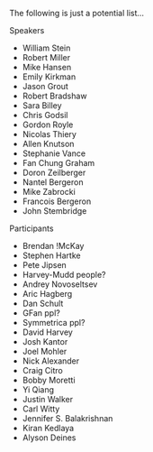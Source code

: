 The following is just a potential list...

Speakers

 * William Stein
 * Robert Miller
 * Mike Hansen
 * Emily Kirkman
 * Jason Grout
 * Robert Bradshaw
 * Sara Billey
 * Chris Godsil
 * Gordon Royle
 * Nicolas Thiery
 * Allen Knutson
 * Stephanie Vance
 * Fan Chung Graham
 * Doron Zeilberger
 * Nantel Bergeron
 * Mike Zabrocki
 * Francois Bergeron
 * John Stembridge

Participants

 * Brendan !McKay
 * Stephen Hartke
 * Pete Jipsen
 * Harvey-Mudd people?
 * Andrey Novoseltsev
 * Aric Hagberg
 * Dan Schult
 * GFan ppl?
 * Symmetrica ppl?
 * David Harvey
 * Josh Kantor
 * Joel Mohler
 * Nick Alexander
 * Craig Citro
 * Bobby Moretti
 * Yi Qiang
 * Justin Walker
 * Carl Witty
 * Jennifer S. Balakrishnan
 * Kiran Kedlaya
 * Alyson Deines
